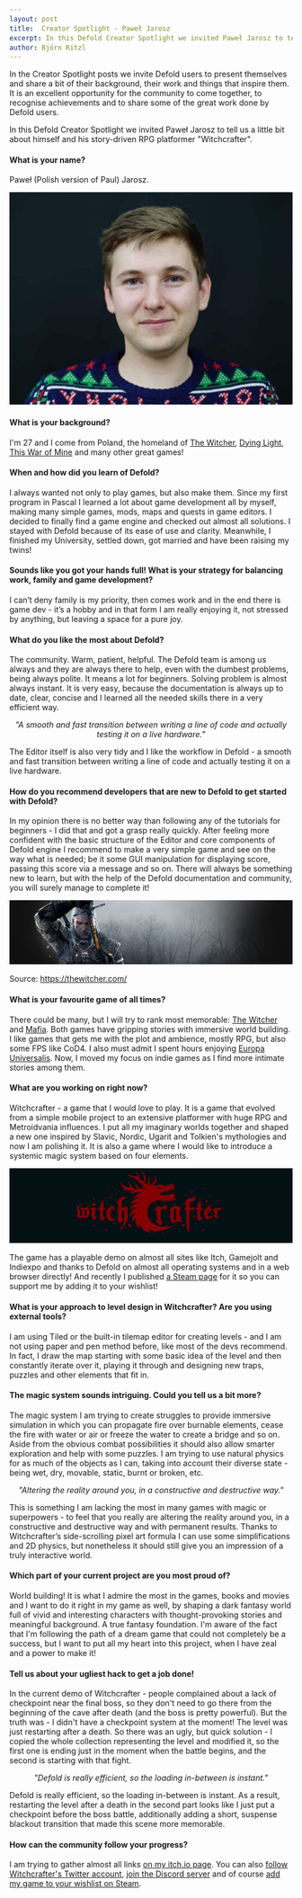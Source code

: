 ```yaml
---
layout: post
title:  Creator Spotlight - Paweł Jarosz
excerpt: In this Defold Creator Spotlight we invited Paweł Jarosz to tell us a little bit about himself and his story-driven RPG platformer "Witchcrafter".
author: Björn Ritzl
---
```


In the Creator Spotlight posts we invite Defold users to present themselves and share a bit of their background, their work and things that inspire them. It is an excellent opportunity for the community to come together, to recognise achievements and to share some of the great work done by Defold users.

In this Defold Creator Spotlight we invited Paweł Jarosz to tell us a little bit about himself and his story-driven RPG platformer "Witchcrafter".


#### What is your name?
Paweł (Polish version of Paul) Jarosz.

![Photo of Paweł Jarosz](/images/posts/developer-spotlight-pawel-jarosz/pawel-wide.jpg)


#### What is your background?
I'm 27 and I come from Poland, the homeland of [The Witcher](https://www.wikiwand.com/en/The_Witcher), [Dying Light](https://dyinglightgame.com/dyinglight/), [This War of Mine](https://store.steampowered.com/app/282070/This_War_of_Mine/) and many other great games!


#### When and how did you learn of Defold?
I always wanted not only to play games, but also make them. Since my first program in Pascal I learned a lot about game development all by myself, making many simple games, mods, maps and quests in game editors. I decided to finally find a game engine and checked out almost all solutions. I stayed with Defold because of its ease of use and clarity. Meanwhile, I finished my University, settled down, got married and have been raising my twins!


#### Sounds like you got your hands full! What is your strategy for balancing work, family and game development?
I can’t deny family is my priority, then comes work and in the end there is game dev - it’s a hobby and in that form I am really enjoying it, not stressed by anything, but leaving a space for a pure joy.


#### What do you like the most about Defold?
The community. Warm, patient, helpful. The Defold team is among us always and they are always there to help, even with the dumbest problems, being always polite. It means a lot for beginners. Solving problem is almost always instant. It is very easy, because the documentation is always up to date, clear, concise and I learned all the needed skills there in a very efficient way.

<div align="center"><p><i>"A smooth and fast transition between writing a line of code and actually testing it on a live hardware."</i></p></div>

The Editor itself is also very tidy and I like the workflow in Defold - a smooth and fast transition between writing a line of code and actually testing it on a live hardware.


#### How do you recommend developers that are new to Defold to get started with Defold?
In my opinion there is no better way than following any of the tutorials for beginners - I did that and got a grasp really quickly. After feeling more confident with the basic structure of the Editor and core components of Defold engine I recommend to make a very simple game and see on the way what is needed; be it some GUI manipulation for displaying score, passing this score via a message and so on. There will always be something new to learn, but with the help of the Defold documentation and community, you will surely manage to complete it!


![](/images/posts/developer-spotlight-pawel-jarosz/cdp_witcher_gate_bg.jpg)

Source: https://thewitcher.com/

#### What is your favourite game of all times?
There could be many, but I will try to rank most memorable: [The Witcher](https://thewitcher.com/en/) and [Mafia](https://mafiagame.com/). Both games have gripping stories with immersive world building. I like games that gets me with the plot and ambience, mostly RPG, but also some FPS like CoD4. I also must admit I spent hours enjoying [Europa Universalis](https://en.wikipedia.org/wiki/Europa_Universalis). Now, I moved my focus on indie games as I find more intimate stories among them.


#### What are you working on right now?
Witchcrafter - a game that I would love to play. It is a game that evolved from a simple mobile project to an extensive platformer with huge RPG and Metroidvania influences. I put all my imaginary worlds together and shaped a new one inspired by Slavic, Nordic, Ugarit and Tolkien's mythologies and now I am polishing it. It is also a game where I would like to introduce a systemic magic system based on four elements.

![](/images/posts/developer-spotlight-pawel-jarosz/witchcrafter-full.png)

The game has a playable demo on almost all sites like Itch, Gamejolt and Indiexpo and thanks to Defold on almost all operating systems and in a web browser directly! And recently I published [a Steam page](https://store.steampowered.com/app/1374370/Witchcrafter_Empire_Legends/) for it so you can support me by adding it to your wishlist!


#### What is your approach to level design in Witchcrafter? Are you using external tools?
I am using Tiled or the built-in tilemap editor for creating levels - and I am not using paper and pen method before, like most of the devs recommend. In fact, I draw the map starting with some basic idea of the level and then constantly iterate over it, playing it through and designing new traps, puzzles and other elements that fit in.


#### The magic system sounds intriguing. Could you tell us a bit more?
The magic system I am trying to create struggles to provide immersive simulation in which you can propagate fire over burnable elements, cease the fire with water or air or freeze the water to create a bridge and so on. Aside from the obvious combat possibilities it should also allow smarter exploration and help with some puzzles. I am trying to use natural physics for as much of the objects as I can, taking into account their diverse state - being wet, dry, movable, static, burnt or broken, etc.


<div align="center"><p><i>"Altering the reality around you, in a constructive and destructive way."</i></p></div>

This is something I am lacking the most in many games with magic or superpowers - to feel that you really are altering the reality around you, in a constructive and destructive way and with permanent results. Thanks to Witchcrafter’s side-scrolling pixel art formula I can use some simplifications and 2D physics, but nonetheless it should still give you an impression of a truly interactive world.


#### Which part of your current project are you most proud of?
World building! It is what I admire the most in the games, books and movies and I want to do it right in my game as well, by shaping a dark fantasy world full of vivid and interesting characters with thought-provoking stories and meaningful background. A true fantasy foundation. I'm aware of the fact that I'm following the path of a dream game that could not completely be a success, but I want to put all my heart into this project, when I have zeal and a power to make it!


#### Tell us about your ugliest hack to get a job done!
In the current demo of Witchcrafter - people complained about a lack of checkpoint near the final boss, so they don't need to go there from the beginning of the cave after death (and the boss is pretty powerful). But the truth was - I didn't have a checkpoint system at the moment! The level was just restarting after a death. So there was an ugly, but quick solution - I copied the whole collection representing the level and modified it, so the first one is ending just in the moment when the battle begins, and the second is starting with that fight.

<div align="center"><p><i>"Defold is really efficient, so the loading in-between is instant."</i></p></div>

Defold is really efficient, so the loading in-between is instant. As a result, restarting the level after a death in the second part looks like I just put a checkpoint before the boss battle, additionally adding a short, suspense blackout transition that made this scene more memorable.


#### How can the community follow your progress?
I am trying to gather almost all links [on my itch.io page](https://paweljarosz.itch.io/witchcrafter). You can also [follow Witchcrafter's Twitter account]( https://twitter.com/WitchcrafterRPG), [join the Discord server](http://Discord.gg/yWA4Rek) and of course [add my game to your wishlist on Steam](https://store.steampowered.com/app/1374370/Witchcrafter_Empire_Legends/).
